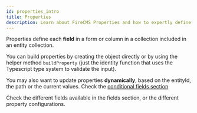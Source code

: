 ```yaml
---
id: properties_intro
title: Properties
description: Learn about FireCMS Properties and how to expertly define fields for forms and collection columns within your entity collections. Utilize the flexible `buildProperty` helper for TypeScript validation or create properties directly to fit your custom requirements. Discover dynamic property updates based on entity IDs, paths, or current values, ensuring your CMS fields adapt to your real-time data needs. Delve into conditional fields for tailored content management solutions, enhancing the functionality and user experience of your FireCMS setup. Whether dealing with text, numbers, or bespoke data types, master the art of property definition with FireCMS Properties.
---
```


Properties define each **field** in a form or column in a collection included in an
entity collection. 

You can build properties by creating the object directly or by
using the helper method `buildProperty` (just the identity function that uses
the Typescript type system to validate the input).

You may also want to update properties **dynamically**, based on the entityId, the
path or the current values. Check
the [conditional fields section](conditional_fields.md)

Check the different fields available in the fields section, or the
different property configurations.
